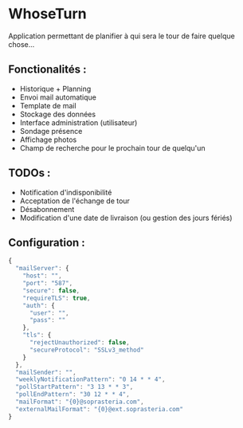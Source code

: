 # WhoseTurn
Application permettant de planifier à qui sera le tour de faire quelque chose...

## Fonctionalités :
- Historique + Planning
- Envoi mail automatique
- Template de mail
- Stockage des données
- Interface administration (utilisateur)
- Sondage présence
- Affichage photos
- Champ de recherche pour le prochain tour de quelqu'un

## TODOs :
- Notification d'indisponibilité
- Acceptation de l'échange de tour
- Désabonnement
- Modification d'une date de livraison (ou gestion des jours fériés)

## Configuration :
```javascript
{
  "mailServer": {
    "host": "",
    "port": "587",
    "secure": false,
    "requireTLS": true,
    "auth": {
      "user": "",
      "pass": ""
    },
    "tls": {
      "rejectUnauthorized": false,
      "secureProtocol": "SSLv3_method"
    }
  },
  "mailSender": "",
  "weeklyNotificationPattern": "0 14 * * 4",
  "pollStartPattern": "3 13 * * 3",
  "pollEndPattern": "30 12 * * 4",
  "mailFormat": "{0}@soprasteria.com",
  "externalMailFormat": "{0}@ext.soprasteria.com"
}
```